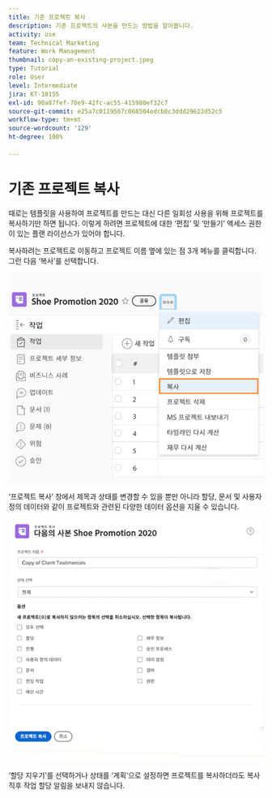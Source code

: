 ```yaml
---
title: 기존 프로젝트 복사
description: 기존 프로젝트의 사본을 만드는 방법을 알아봅니다.
activity: use
team: Technical Marketing
feature: Work Management
thumbnail: copy-an-existing-project.jpeg
type: Tutorial
role: User
level: Intermediate
jira: KT-10155
exl-id: 90a87fef-70e9-42fc-ac55-415980ef32c7
source-git-commit: e25a7c0119567c068504edcb8c3ddd29622d52c5
workflow-type: tm+mt
source-wordcount: '129'
ht-degree: 100%

---
```


# 기존 프로젝트 복사

때로는 템플릿을 사용하여 프로젝트를 만드는 대신 다른 일회성 사용을 위해 프로젝트를 복사하기만 하면 됩니다. 이렇게 하려면 프로젝트에 대한 ‘편집’ 및 ‘만들기’ 액세스 권한이 있는 플랜 라이선스가 있어야 합니다.

복사하려는 프로젝트로 이동하고 프로젝트 이름 옆에 있는 점 3개 메뉴를 클릭합니다. 그런 다음 ‘복사’를 선택합니다.

![Cr](assets/copy-existing-01.png)

‘프로젝트 복사’ 창에서 제목과 상태를 변경할 수 있을 뿐만 아니라 할당, 문서 및 사용자 정의 데이터와 같이 프로젝트와 관련된 다양한 데이터 옵션을 지울 수 있습니다.

![Cr](assets/copy-existing-02.png)

‘할당 지우기’를 선택하거나 상태를 ‘계획’으로 설정하면 프로젝트를 복사하더라도 복사 직후 작업 할당 알림을 보내지 않습니다.
